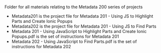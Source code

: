 Folder for all materials relating to the Metadata 200 series of projects  
* Metadata201 is the project file for Metadata 201 - Using JS to Highlight Parts and Create Ionic Popups
* Metadata202 is the project file for Metadata 201 - Using JS to Find Parts
* Metadata 201 - Using JavaScript to Highlight Parts and Create Ionic Popups.pdf is the set of instructions for Metadata 201
* Metadata 202 - Using JavaScript to Find Parts.pdf is the set of instructions for Metadata 202
